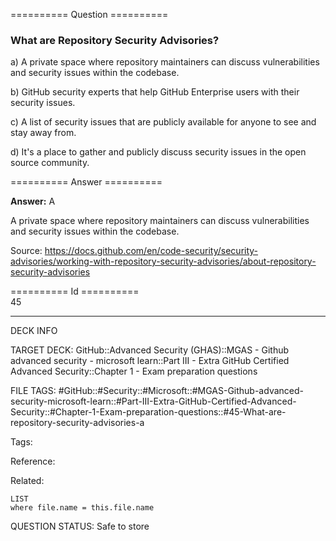 ========== Question ==========  

### What are Repository Security Advisories?

a) A private space where repository maintainers can discuss vulnerabilities and security issues within the codebase.

b) GitHub security experts that help GitHub Enterprise users with their security issues.

c) A list of security issues that are publicly available for anyone to see and stay away from.

d) It's a place to gather and publicly discuss security issues in the open source community.  

========== Answer ==========  

**Answer:** A

A private space where repository maintainers can discuss vulnerabilities and security issues within the codebase.

Source: https://docs.github.com/en/code-security/security-advisories/working-with-repository-security-advisories/about-repository-security-advisories

========== Id ==========  
45

---

DECK INFO

TARGET DECK: GitHub::Advanced Security (GHAS)::MGAS - Github advanced security - microsoft learn::Part III - Extra GitHub Certified Advanced Security::Chapter 1 - Exam preparation questions

FILE TAGS: #GitHub::#Security::#Microsoft::#MGAS-Github-advanced-security-microsoft-learn::#Part-III-Extra-GitHub-Certified-Advanced-Security::#Chapter-1-Exam-preparation-questions::#45-What-are-repository-security-advisories-a

Tags:

Reference:

Related:

```dataview
LIST
where file.name = this.file.name
```

QUESTION STATUS: Safe to store
